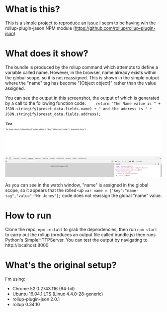 # What is this?
This is a simple project to reproduce an issue I seem to be having wih the rollup-plugin-jason NPM module (https://github.com/rollup/rollup-plugin-json)

# What does it show?
The bundle is produced by the rollup command which attempts to define a variable called name.  However, in the browser, name already exists within the global scope, so it is not reassigned.  This is shown in the simple output where the "name" tag has become "[Object object]" rather than the value assigned.

You can see the output in this screenshot, the output of which is generated by a call to the following function code: `    return "The Name value is " + JSON.stringify(preset_data.fields.name) + " and the address is " + JSON.stringify(preset_data.fields.address);`

![Screenshot](/output.png)

As you can see in the watch window, "name" is assigned in the global scope, so it appears that the rolled-up `var name = {"key":"name-tag","value":"Mr Jones"};` code does not reassign the global "name" value.

# How to run
Clone the repo, `npm install` to grab the dependencies, then run `npm start` to carry out the rollup (produces an output file called bundle.js) then runs Python's SimpleHTTPServer.  You can test the output by navigating to http://localhost:8000

# What's the original setup?
I'm using:
* Chrome 52.0.2743.116 (64-bit)
* Ubuntu 16.04.1 LTS (Linux 4.4.0-28-generic)
* rollup-plugin-json 2.0.1
* rollup 0.34.10

